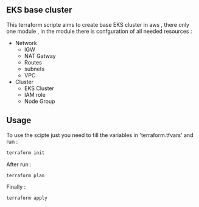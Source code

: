 ## EKS base cluster
This terraform scripte aims to create base EKS cluster in aws , there only one module  , in the module there is confguration of all needed resources :
 * Network 
    * IGW
    * NAT Gatway 
    * Routes
    * subnets
    * VPC
 * Cluster
   * EKS Cluster
   * IAM role
   * Node Group 

## Usage 

To use the scipte just you need to fill the variables in 'terraform.tfvars' and run :

```bash
terraform init
```
After  run :

```bash
terraform plan 
```

Finally :

```bash
terraform apply 
```
